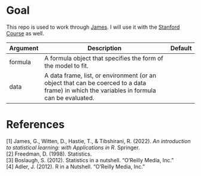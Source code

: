 # Goal
This repo is used to work through [James](#1). I will use it with the
[Stanford Course](https://www.edx.org/learn/statistics/stanford-university-statistical-learning?index=product&queryID=897d4ba5f455937c19c8c749db15ac94&position=5&linked_from=autocomplete&c=autocomplete)
as well.

|Argument|Description|Default|
|---|---|---|
|formula | A formula object that specifies the form of the model to fit.  | |
|data | A data frame, list, or environment (or an object that can be coerced to a data frame) in which the variables in formula can be evaluated.  | |

# References
<a id="1">[1]</a>
James, G., Witten, D., Hastie, T., & Tibshirani, R. (2022). _An introduction to statistical learning: with Applications in R_. Springer.  
<a id="2">[2]</a>
Freedman, D. (1998). Statistics.   
<a id="3">[3]</a>
Boslaugh, S. (2012). Statistics in a nutshell. “O’Reilly Media, Inc.”  
<a id="4">[4]</a>
Adler, J. (2012). R in a Nutshell. “O’Reilly Media, Inc.”
